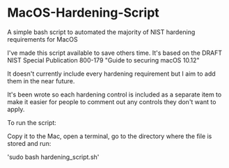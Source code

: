 # MacOS-Hardening-Script
A simple bash script to automated the majority of NIST hardening requirements for MacOS

I've made this script available to save others time.  It's based on the DRAFT NIST Special Publication 800-179 "Guide to securing macOS 10.12"

It doesn't currently include every hardening requirement but I aim to add them in the near future.  

It's been wrote so each hardening control is included as a separate item to make it easier for people to comment out any controls they don't want to apply.

To run the script:

Copy it to the Mac, open a terminal, go to the directory where the file is stored and run:

'sudo bash hardening_script.sh'
